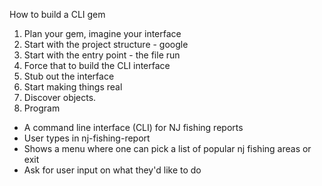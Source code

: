 How to build a CLI gem

1. Plan your gem, imagine your interface
2. Start with the project structure - google
3. Start with the entry point - the file run
4. Force that to build the CLI interface
5. Stub out the interface
6. Start making things real
7. Discover objects.
8. Program

- A command line interface (CLI) for NJ fishing reports
- User types in nj-fishing-report
- Shows a menu where one can pick a list of popular nj fishing areas or exit
- Ask for user input on what they'd like to do
